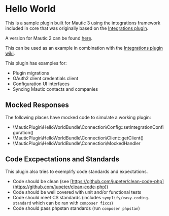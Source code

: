 # Hello World
This is a sample plugin built for Mautic 3 using the integrations framework included in core that was originally based on the [Integrations plugin](https://github.com/mautic-inc/plugin-integrations).

A version for Mautic 2 can be found [here](https://github.com/mautic-inc/plugin-helloworld/tree/mautic-2).

This can be used as an example in combination with the [Integrations plugin wiki](https://github.com/mautic-inc/plugin-integrations/wiki).

This plugin has examples for:

* Plugin migrations
* OAuth2 client credentials client
* Configuration UI interfaces
* Syncing Mautic contacts and companies

## Mocked Responses
The following places have mocked code to simulate a working plugin:

- \MauticPlugin\HelloWorldBundle\Connection\Config::setIntegrationConfiguration()
- \MauticPlugin\HelloWorldBundle\Connection\Client::getClient()
- \MauticPlugin\HelloWorldBundle\Connection\MockedHandler

## Code Excpectations and Standards
This plugin also tries to exemplify code standards and expectations. 
* Code should be clean (see [https://github.com/jupeter/clean-code-php](https://github.com/jupeter/clean-code-php))
* Code should be well covered with unit and/or functional tests
* Code should meet CS standards (includes `symplify/easy-coding-standard` which can be ran with `composer fixcs`)
* Code should pass phpstan standards (run `composer phpstan`)